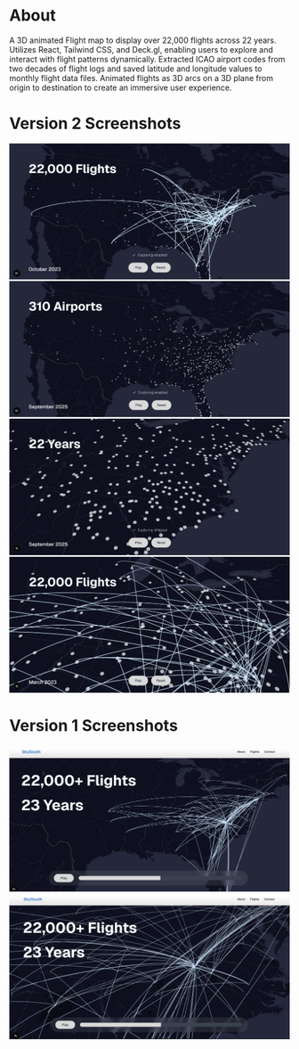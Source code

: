 # About
A 3D animated Flight map to display over 22,000 flights across 22 years.
Utilizes React, Tailwind CSS, and Deck.gl, enabling users to explore and interact with flight patterns dynamically.
Extracted ICAO airport codes from two decades of flight logs and saved latitude and longitude values to monthly flight data files.
Animated flights as 3D arcs on a 3D plane from origin to destination to create an immersive user experience.

# Version 2 Screenshots
![Map v2 Screenshot 1](https://github.com/jkmock/FlightMap/blob/main/public/screenshots/v2/Screenshot%202025-10-01%20222527.png?raw=true)
![Map v2 Screenshot 1](https://github.com/jkmock/FlightMap/blob/main/public/screenshots/v2/Screenshot%202025-10-01%20222623.png?raw=true)
![Map v2 Screenshot 1](https://github.com/jkmock/FlightMap/blob/main/public/screenshots/v2/Screenshot%202025-10-01%20222715.png?raw=true)
![Map v2 Screenshot 1](https://github.com/jkmock/FlightMap/blob/main/public/screenshots/v2/Screenshot%202025-10-01%20222810.png?raw=true)



# Version 1 Screenshots
![Map Screenshot 1](https://github.com/jkmock/FlightMap/blob/main/public/screenshots/v1/Screenshot%202025-09-22%20190916.png?raw=true)
![Map Screenshot 2](https://github.com/jkmock/FlightMap/blob/main/public/screenshots/v1/Screenshot%202025-09-22%20191006.png?raw=true)

